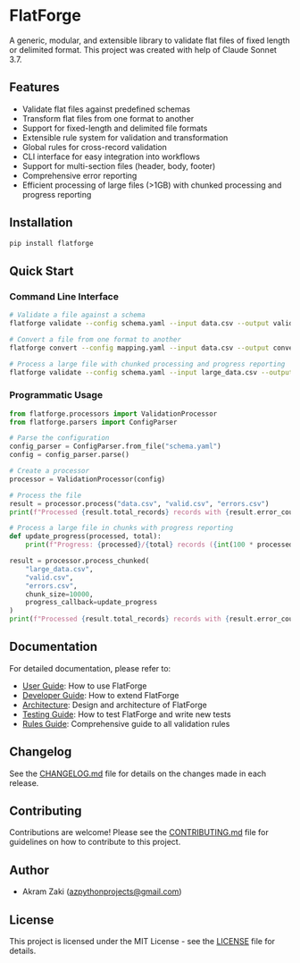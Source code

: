 # FlatForge

A generic, modular, and extensible library to validate flat files of fixed length or delimited format.
This project was created with help of Claude Sonnet 3.7.

## Features

- Validate flat files against predefined schemas
- Transform flat files from one format to another
- Support for fixed-length and delimited file formats
- Extensible rule system for validation and transformation
- Global rules for cross-record validation
- CLI interface for easy integration into workflows
- Support for multi-section files (header, body, footer)
- Comprehensive error reporting
- Efficient processing of large files (>1GB) with chunked processing and progress reporting

## Installation

```bash
pip install flatforge
```

## Quick Start

### Command Line Interface

```bash
# Validate a file against a schema
flatforge validate --config schema.yaml --input data.csv --output valid.csv --errors errors.csv

# Convert a file from one format to another
flatforge convert --config mapping.yaml --input data.csv --output converted.txt

# Process a large file with chunked processing and progress reporting
flatforge validate --config schema.yaml --input large_data.csv --output valid.csv --errors errors.csv --chunk-size 10000 --show-progress
```

### Programmatic Usage

```python
from flatforge.processors import ValidationProcessor
from flatforge.parsers import ConfigParser

# Parse the configuration
config_parser = ConfigParser.from_file("schema.yaml")
config = config_parser.parse()

# Create a processor
processor = ValidationProcessor(config)

# Process the file
result = processor.process("data.csv", "valid.csv", "errors.csv")
print(f"Processed {result.total_records} records with {result.error_count} errors")

# Process a large file in chunks with progress reporting
def update_progress(processed, total):
    print(f"Progress: {processed}/{total} records ({int(100 * processed / total)}%)")

result = processor.process_chunked(
    "large_data.csv", 
    "valid.csv", 
    "errors.csv", 
    chunk_size=10000, 
    progress_callback=update_progress
)
print(f"Processed {result.total_records} records with {result.error_count} errors")
```

## Documentation

For detailed documentation, please refer to:

- [User Guide](https://github.com/akram0zaki/flatforge/blob/master/docs/user_guide/README.md): How to use FlatForge
- [Developer Guide](https://github.com/akram0zaki/flatforge/blob/master/docs/developer_guide/README.md): How to extend FlatForge
- [Architecture](https://github.com/akram0zaki/flatforge/blob/master/docs/architecture/README.md): Design and architecture of FlatForge
- [Testing Guide](https://github.com/akram0zaki/flatforge/blob/master/docs/testing/README.md): How to test FlatForge and write new tests
- [Rules Guide](https://github.com/akram0zaki/flatforge/blob/master/docs/user_guide/rules_guide.md): Comprehensive guide to all validation rules

## Changelog

See the [CHANGELOG.md](https://github.com/akram0zaki/flatforge/blob/master/CHANGELOG.md) file for details on the changes made in each release.

## Contributing

Contributions are welcome! Please see the [CONTRIBUTING.md](https://github.com/akram0zaki/flatforge/blob/master/CONTRIBUTING.md) file for guidelines on how to contribute to this project.

## Author

- Akram Zaki (azpythonprojects@gmail.com)

## License

This project is licensed under the MIT License - see the [LICENSE](https://github.com/akram0zaki/flatforge/blob/master/LICENSE) file for details. 